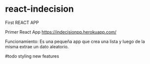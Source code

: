 # react-indecision
First REACT APP

Primer React App
https://indecisionpp.herokuapp.com/

Funcionamiento:
Es una pequeña app que crea una lista y luego de la misma extrae un dato aleatorio.

#todo
styling
new features
